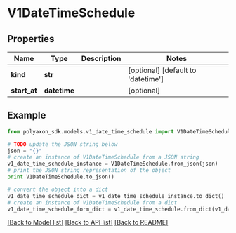# V1DateTimeSchedule


## Properties
Name | Type | Description | Notes
------------ | ------------- | ------------- | -------------
**kind** | **str** |  | [optional] [default to 'datetime']
**start_at** | **datetime** |  | [optional] 

## Example

```python
from polyaxon_sdk.models.v1_date_time_schedule import V1DateTimeSchedule

# TODO update the JSON string below
json = "{}"
# create an instance of V1DateTimeSchedule from a JSON string
v1_date_time_schedule_instance = V1DateTimeSchedule.from_json(json)
# print the JSON string representation of the object
print V1DateTimeSchedule.to_json()

# convert the object into a dict
v1_date_time_schedule_dict = v1_date_time_schedule_instance.to_dict()
# create an instance of V1DateTimeSchedule from a dict
v1_date_time_schedule_form_dict = v1_date_time_schedule.from_dict(v1_date_time_schedule_dict)
```
[[Back to Model list]](../README.md#documentation-for-models) [[Back to API list]](../README.md#documentation-for-api-endpoints) [[Back to README]](../README.md)


